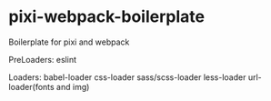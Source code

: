 # pixi-webpack-boilerplate
Boilerplate for pixi and webpack

PreLoaders:
eslint

Loaders:
babel-loader
css-loader
sass/scss-loader
less-loader
url-loader(fonts and img)


